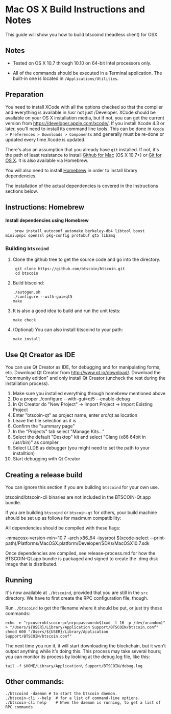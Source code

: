 Mac OS X Build Instructions and Notes
====================================
This guide will show you how to build btscoind (headless client) for OSX.

Notes
-----

* Tested on OS X 10.7 through 10.10 on 64-bit Intel processors only.

* All of the commands should be executed in a Terminal application. The
built-in one is located in `/Applications/Utilities`.

Preparation
-----------

You need to install XCode with all the options checked so that the compiler
and everything is available in /usr not just /Developer. XCode should be
available on your OS X installation media, but if not, you can get the
current version from https://developer.apple.com/xcode/. If you install
Xcode 4.3 or later, you'll need to install its command line tools. This can
be done in `Xcode > Preferences > Downloads > Components` and generally must
be re-done or updated every time Xcode is updated.

There's also an assumption that you already have `git` installed. If
not, it's the path of least resistance to install [Github for Mac](https://mac.github.com/)
(OS X 10.7+) or
[Git for OS X](https://code.google.com/p/git-osx-installer/). It is also
available via Homebrew.

You will also need to install [Homebrew](http://brew.sh) in order to install library
dependencies.

The installation of the actual dependencies is covered in the Instructions
sections below.

Instructions: Homebrew
----------------------

#### Install dependencies using Homebrew

        brew install autoconf automake berkeley-db4 libtool boost miniupnpc openssl pkg-config protobuf qt5 libzmq

### Building `btscoind`

1. Clone the github tree to get the source code and go into the directory.

        git clone https://github.com/btscoin/btscoin.git
        cd btscoin

2.  Build btscoind:

        ./autogen.sh
        ./configure --with-gui=qt5
        make

3.  It is also a good idea to build and run the unit tests:

        make check

4.  (Optional) You can also install btscoind to your path:

        make install

Use Qt Creator as IDE
------------------------
You can use Qt Creator as IDE, for debugging and for manipulating forms, etc.
Download Qt Creator from http://www.qt.io/download/. Download the "community edition" and only install Qt Creator (uncheck the rest during the installation process).

1. Make sure you installed everything through homebrew mentioned above
2. Do a proper ./configure --with-gui=qt5 --enable-debug
3. In Qt Creator do "New Project" -> Import Project -> Import Existing Project
4. Enter "btscoin-qt" as project name, enter src/qt as location
5. Leave the file selection as it is
6. Confirm the "summary page"
7. In the "Projects" tab select "Manage Kits..."
8. Select the default "Desktop" kit and select "Clang (x86 64bit in /usr/bin)" as compiler
9. Select LLDB as debugger (you might need to set the path to your installtion)
10. Start debugging with Qt Creator

Creating a release build
------------------------
You can ignore this section if you are building `btscoind` for your own use.

btscoind/btscoin-cli binaries are not included in the BTSCOIN-Qt.app bundle.

If you are building `btscoind` or `btscoin-qt` for others, your build machine should be set up
as follows for maximum compatibility:

All dependencies should be compiled with these flags:

 -mmacosx-version-min=10.7
 -arch x86_64
 -isysroot $(xcode-select --print-path)/Platforms/MacOSX.platform/Developer/SDKs/MacOSX10.7.sdk

Once dependencies are compiled, see release-process.md for how the BTSCOIN-Qt.app
bundle is packaged and signed to create the .dmg disk image that is distributed.

Running
-------

It's now available at `./btscoind`, provided that you are still in the `src`
directory. We have to first create the RPC configuration file, though.

Run `./btscoind` to get the filename where it should be put, or just try these
commands:

    echo -e "rpcuser=btscoinrpc\nrpcpassword=$(xxd -l 16 -p /dev/urandom)" > "/Users/${USER}/Library/Application Support/BTSCOIN/btscoin.conf"
    chmod 600 "/Users/${USER}/Library/Application Support/BTSCOIN/btscoin.conf"

The next time you run it, it will start downloading the blockchain, but it won't
output anything while it's doing this. This process may take several hours;
you can monitor its process by looking at the debug.log file, like this:

    tail -f $HOME/Library/Application\ Support/BTSCOIN/debug.log

Other commands:
-------

    ./btscoind -daemon # to start the btscoin daemon.
    ./btscoin-cli --help  # for a list of command-line options.
    ./btscoin-cli help    # When the daemon is running, to get a list of RPC commands
